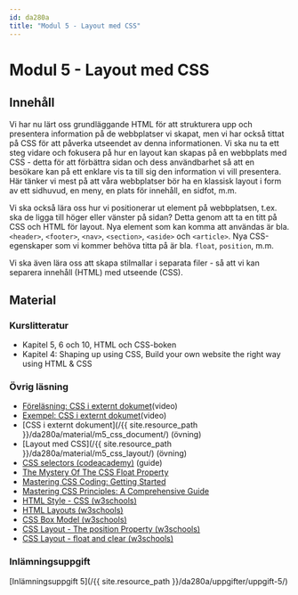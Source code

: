 ```yaml
---
id: da280a
title: "Modul 5 - Layout med CSS"
---
```


# Modul 5 - Layout med CSS

## Innehåll

Vi har nu lärt oss grundläggande HTML för att strukturera upp och presentera information på de webbplatser vi skapat, men vi har också tittat på CSS för att påverka utseendet av denna informationen. Vi ska nu ta ett steg vidare och fokusera på hur en layout kan skapas på en webbplats med CSS - detta för att förbättra sidan och dess användbarhet så att en besökare kan på ett enklare vis ta till sig den information vi vill presentera. Här tänker vi mest på att våra webbplatser bör ha en klassisk layout i form av ett sidhuvud, en meny, en plats för innehåll, en sidfot, m.m.

Vi ska också lära oss hur vi positionerar ut element på webbplatsen, t.ex. ska de ligga till höger eller vänster på sidan? Detta genom att ta en titt på CSS och HTML för layout. Nya element som kan komma att användas är bla. `<header>`, `<footer>`, `<nav>`, `<section>`, `<aside>` och `<article>`. Nya CSS-egenskaper som vi kommer behöva titta på är bla. `float`, `position`, m.m.

Vi ska även lära oss att skapa stilmallar i separata filer - så att vi kan separera innehåll (HTML) med utseende (CSS).

## Material

### Kurslitteratur

* Kapitel 5, 6 och 10, HTML och CSS-boken
* Kapitel 4: Shaping up using CSS, Build your own website the right way using HTML & CSS

### Övrig läsning

* [Föreläsning: CSS i externt dokumet]( https://youtu.be/yfoY53QXEnI)(video)
* [Exempel: CSS i externt dokumet]( https://youtu.be/QT_lIti-8Zk)(video)
* [CSS i externt dokument](/{{ site.resource_path }}/da280a/material/m5_css_document/) (övning)
* [Layout med CSS](/{{ site.resource_path }}/da280a/material/m5_css_layout/) (övning)
* [CSS selectors (codeacademy)](https://www.codecademy.com/courses/web-beginner-en-WF0CF/0/1?curriculum_id=50579fb998b470000202dc8b) (guide)
* [The Mystery Of The CSS Float Property](https://www.smashingmagazine.com/2009/10/the-mystery-of-css-float-property/)
* [Mastering CSS Coding: Getting Started](https://www.smashingmagazine.com/2009/10/mastering-css-coding-getting-started/)
* [Mastering CSS Principles: A Comprehensive Guide](https://www.smashingmagazine.com/2009/10/mastering-css-coding-getting-started/)
* [HTML Style - CSS (w3schools)](http://www.w3schools.com/html/html_css.asp)
* [HTML Layouts (w3schools)](http://www.w3schools.com/html/html_layout.asp)
* [CSS Box Model (w3schools)](http://www.w3schools.com/css/css_boxmodel.asp)
* [CSS Layout - The position Property (w3schools)](http://www.w3schools.com/css/css_positioning.asp)
* [CSS Layout - float and clear (w3schools)](http://www.w3schools.com/css/css_float.asp)

### Inlämningsuppgift

[Inlämningsuppgift 5](/{{ site.resource_path }}/da280a/uppgifter/uppgift-5/)
